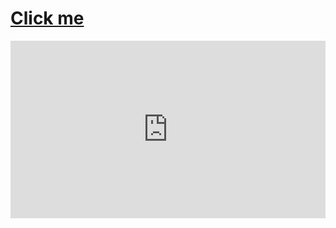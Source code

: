 # <a href="javascript:alert('XSS Attack!');">Click me</a>
<iframe
  src="https://player.cloudinary.com/embed/?public_id=samples%2Fcld-sample-video&cloud_name=dl0qcjstw&player[controls]=true&player[logoOnclickUrl]=https%3A%2F%2F81d2-2405-201-5c2b-b043-cf5d-d07b-da69-b547.ngrok-free.app&player[logoImageUrl]=https%3A%2F%2F81d2-2405-201-5c2b-b043-cf5d-d07b-da69-b547.ngrok-free.app&player[fluid]=true"
  width="640"
  height="360"
  allow="autoplay; fullscreen; encrypted-media; picture-in-picture"
  style="height: auto; width: 100%; aspect-ratio: 640 / 360;"
  allowfullscreen
  frameborder="0"
></iframe>

